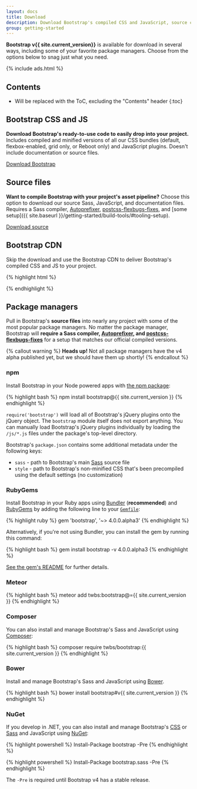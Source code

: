 ```yaml
---
layout: docs
title: Download
description: Download Bootstrap's compiled CSS and JavaScript, source code, or include it with your favorite package manager.
group: getting-started
---
```


**Bootstrap v{{ site.current_version}}** is available for download in several ways, including some of your favorite package managers. Choose from the options below to snag just what you need.

{% include ads.html %}

## Contents

* Will be replaced with the ToC, excluding the "Contents" header
{:toc}

## Bootstrap CSS and JS

**Download Bootstrap's ready-to-use code to easily drop into your project.** Includes compiled and minified versions of all our CSS bundles (default, flexbox-enabled, grid only, or Reboot only) and JavaScript plugins. Doesn't include documentation or source files.

<a href="{{ site.download.dist }}" class="btn btn-lg btn-bs btn-outline" onclick="ga('send', 'event', 'Getting started', 'Download', 'Download Bootstrap');">Download Bootstrap</a>

## Source files
**Want to compile Bootstrap with your project's asset pipeline?** Choose this option to download our source Sass, JavaScript, and documentation files. Requires a Sass compiler, [Autoprefixer](https://github.com/postcss/autoprefixer), [postcss-flexbugs-fixes](https://github.com/luisrudge/postcss-flexbugs-fixes), and [some setup]({{ site.baseurl }}/getting-started/build-tools/#tooling-setup).

<a href="{{ site.download.source }}" class="btn btn-bs btn-outline" onclick="ga('send', 'event', 'Getting started', 'Download', 'Download source');">Download source</a>

## Bootstrap CDN

Skip the download and use the Bootstrap CDN to deliver Bootstrap's compiled CSS and JS to your project.

{% highlight html %}
<link rel="stylesheet" href="{{ site.cdn.css }}" integrity="{{ site.cdn.css_hash }}" crossorigin="anonymous">
<script src="{{ site.cdn.js }}" integrity="{{ site.cdn.js_hash }}" crossorigin="anonymous"></script>
{% endhighlight %}

## Package managers

Pull in Bootstrap's **source files** into nearly any project with some of the most popular package managers. No matter the package manager, Bootstrap will **require a Sass compiler, [Autoprefixer](https://github.com/postcss/autoprefixer), and [postcss-flexbugs-fixes](https://github.com/luisrudge/postcss-flexbugs-fixes)** for a setup that matches our official compiled versions.

{% callout warning %}
**Heads up!** Not all package managers have the v4 alpha published yet, but we should have them up shortly!
{% endcallout %}

### npm

Install Bootstrap in your Node powered apps with [the npm package](https://www.npmjs.org/package/bootstrap):

{% highlight bash %}
npm install bootstrap@{{ site.current_version }}
{% endhighlight %}

`require('bootstrap')` will load all of Bootstrap's jQuery plugins onto the jQuery object. The `bootstrap` module itself does not export anything. You can manually load Bootstrap's jQuery plugins individually by loading the `/js/*.js` files under the package's top-level directory.

Bootstrap's `package.json` contains some additional metadata under the following keys:

- `sass` - path to Bootstrap's main [Sass](http://sass-lang.com/) source file
- `style` - path to Bootstrap's non-minified CSS that's been precompiled using the default settings (no customization)

### RubyGems

Install Bootstrap in your Ruby apps using [Bundler](https://bundler.io/) (**recommended**) and [RubyGems](https://rubygems.org/) by adding the following line to your [`Gemfile`](https://bundler.io/gemfile.html):

{% highlight ruby %}
gem 'bootstrap', '~> 4.0.0.alpha3'
{% endhighlight %}

Alternatively, if you're not using Bundler, you can install the gem by running this command:

{% highlight bash %}
gem install bootstrap -v 4.0.0.alpha3
{% endhighlight %}

[See the gem's README](https://github.com/twbs/bootstrap-rubygem/blob/master/README.md) for further details.

### Meteor

{% highlight bash %}
meteor add twbs:bootstrap@={{ site.current_version }}
{% endhighlight %}

### Composer

You can also install and manage Bootstrap's Sass and JavaScript using [Composer](https://getcomposer.org):

{% highlight bash %}
composer require twbs/bootstrap:{{ site.current_version }}
{% endhighlight %}

### Bower

Install and manage Bootstrap's Sass and JavaScript using [Bower](https://bower.io).

{% highlight bash %}
bower install bootstrap#v{{ site.current_version }}
{% endhighlight %}

### NuGet

If you develop in .NET, you can also install and manage Bootstrap's [CSS](https://www.nuget.org/packages/bootstrap/) or [Sass](https://www.nuget.org/packages/bootstrap.sass/) and JavaScript using [NuGet](https://www.nuget.org):

{% highlight powershell %}
Install-Package bootstrap -Pre
{% endhighlight %}

{% highlight powershell %}
Install-Package bootstrap.sass -Pre
{% endhighlight %}

The `-Pre` is required until Bootstrap v4 has a stable release.
